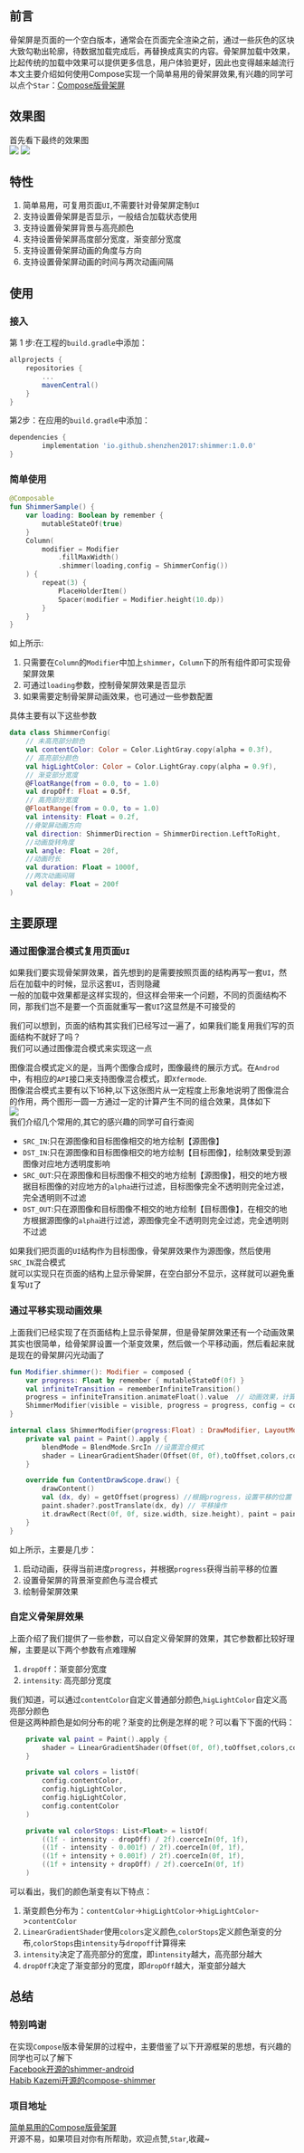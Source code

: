 ## 前言
骨架屏是页面的一个空白版本，通常会在页面完全渲染之前，通过一些灰色的区块大致勾勒出轮廓，待数据加载完成后，再替换成真实的内容。骨架屏加载中效果，比起传统的加载中效果可以提供更多信息，用户体验更好，因此也变得越来越流行     
本文主要介绍如何使用Compose实现一个简单易用的骨架屏效果,有兴趣的同学可以点个`Star`：[Compose版骨架屏](https://github.com/shenzhen2017/ComposeShimmer)

## 效果图
首先看下最终的效果图    
![](https://raw.githubusercontents.com/shenzhen2017/resource/main/2021/september/p1.gif)
![](https://raw.githubusercontents.com/shenzhen2017/resource/main/2021/september/p2.gif)

## 特性
1. 简单易用，可复用页面`UI`,不需要针对骨架屏定制`UI`        
2. 支持设置骨架屏是否显示，一般结合加载状态使用      
3. 支持设置骨架屏背景与高亮颜色    
4. 支持设置骨架屏高度部分宽度，渐变部分宽度       
5. 支持设置骨架屏动画的角度与方向
6. 支持设置骨架屏动画的时间与两次动画间隔

## 使用
### 接入
第 1 步:在工程的`build.gradle`中添加：    
```groovy
allprojects {
	repositories {
		...
		mavenCentral()
	}
}
```

第2步：在应用的`build.gradle`中添加：      
```groovy
dependencies {
        implementation 'io.github.shenzhen2017:shimmer:1.0.0'
}
```

### 简单使用
```kotlin
@Composable
fun ShimmerSample() {
    var loading: Boolean by remember {
        mutableStateOf(true)
    }
    Column(
        modifier = Modifier
            .fillMaxWidth()
            .shimmer(loading,config = ShimmerConfig())
    ) {
        repeat(3) {
            PlaceHolderItem()
            Spacer(modifier = Modifier.height(10.dp))
        }
    }
}
```
如上所示:    
1. 只需要在`Column`的`Modifier`中加上`shimmer`，`Column`下的所有组件即可实现骨架屏效果    
2. 可通过`loading`参数，控制骨架屏效果是否显示    
3. 如果需要定制骨架屏动画效果，也可通过一些参数配置         

具体主要有以下这些参数     
```kotlin
data class ShimmerConfig(
    // 未高亮部分颜色
    val contentColor: Color = Color.LightGray.copy(alpha = 0.3f),
    // 高亮部分颜色
    val higLightColor: Color = Color.LightGray.copy(alpha = 0.9f),
    // 渐变部分宽度
    @FloatRange(from = 0.0, to = 1.0)
    val dropOff: Float = 0.5f,
    // 高亮部分宽度
    @FloatRange(from = 0.0, to = 1.0)
    val intensity: Float = 0.2f,
    //骨架屏动画方向
    val direction: ShimmerDirection = ShimmerDirection.LeftToRight,
    //动画旋转角度
    val angle: Float = 20f,
    //动画时长
    val duration: Float = 1000f,
    //两次动画间隔
    val delay: Float = 200f
)
```

## 主要原理
### 通过图像混合模式复用页面`UI`
如果我们要实现骨架屏效果，首先想到的是需要按照页面的结构再写一套`UI`，然后在加载中的时候，显示这套`UI`，否则隐藏            
一般的加载中效果都是这样实现的，但这样会带来一个问题，不同的页面结构不同，那我们岂不是要一个页面就重写一套`UI`?这显然是不可接受的     

我们可以想到，页面的结构其实我们已经写过一遍了，如果我们能复用我们写的页面结构不就好了吗？         
我们可以通过图像混合模式来实现这一点      

图像混合模式定义的是，当两个图像合成时，图像最终的展示方式。在`Androd`中，有相应的`API`接口来支持图像混合模式，即`Xfermode`.      
图像混合模式主要有以下16种,以下这张图片从一定程度上形象地说明了图像混合的作用，两个图形一圆一方通过一定的计算产生不同的组合效果，具体如下     
![](https://p1-jj.byteimg.com/tos-cn-i-t2oaga2asx/gold-user-assets/2019/10/24/16dfbb120666a993~tplv-t2oaga2asx-watermark.awebp)       
我们介绍几个常用的,其它的感兴趣的同学可自行查阅         
- `SRC_IN`:只在源图像和目标图像相交的地方绘制【源图像】
- `DST_IN`:只在源图像和目标图像相交的地方绘制【目标图像】，绘制效果受到源图像对应地方透明度影响
- `SRC_OUT`:只在源图像和目标图像不相交的地方绘制【源图像】，相交的地方根据目标图像的对应地方的`alpha`进行过滤，目标图像完全不透明则完全过滤，完全透明则不过滤
- `DST_OUT`:只在源图像和目标图像不相交的地方绘制【目标图像】，在相交的地方根据源图像的`alpha`进行过滤，源图像完全不透明则完全过滤，完全透明则不过滤

如果我们把页面的`UI`结构作为目标图像，骨架屏效果作为源图像，然后使用`SRC_IN`混合模式     
就可以实现只在页面的结构上显示骨架屏，在空白部分不显示，这样就可以避免重复写`UI`了     

### 通过平移实现动画效果
上面我们已经实现了在页面结构上显示骨架屏，但是骨架屏效果还有一个动画效果     
其实也很简单，给骨架屏设置一个渐变效果，然后做一个平移动画，然后看起来就是现在的骨架屏闪光动画了   
```kotlin
fun Modifier.shimmer(): Modifier = composed {
    var progress: Float by remember { mutableStateOf(0f) }
    val infiniteTransition = rememberInfiniteTransition()
    progress = infiniteTransition.animateFloat().value  // 动画效果，计算百分比
    ShimmerModifier(visible = visible, progress = progress, config = config)
}

internal class ShimmerModifier(progress:Float) : DrawModifier, LayoutModifier {
    private val paint = Paint().apply {
        blendMode = BlendMode.SrcIn //设置混合模式
        shader = LinearGradientShader(Offset(0f, 0f),toOffset,colors,colorStops)//设置渐变色
    }

    override fun ContentDrawScope.draw() {
        drawContent()
        val (dx, dy) = getOffset(progress) //根据progress，设置平移的位置
        paint.shader?.postTranslate(dx, dy) // 平移操作
        it.drawRect(Rect(0f, 0f, size.width, size.height), paint = paint)//绘制骨架屏效果
    }
}
```
如上所示，主要是几步：   
1. 启动动画，获得当前进度`progress`，并根据`progress`获得当前平移的位置    
2. 设置骨架屏的背景渐变颜色与混合模式    
3. 绘制骨架屏效果    

### 自定义骨架屏效果
上面介绍了我们提供了一些参数，可以自定义骨架屏的效果，其它参数都比较好理解，主要是以下两个参数有点难理解         
1. `dropOff`：渐变部分宽度     
2. `intensity`: 高亮部分宽度    

我们知道，可以通过`contentColor`自定义普通部分颜色,`higLightColor`自定义高亮部分颜色      
但是这两种颜色是如何分布的呢？渐变的比例是怎样的呢？可以看下下面的代码：   
```kotlin
    private val paint = Paint().apply {
        shader = LinearGradientShader(Offset(0f, 0f),toOffset,colors,colorStops)//设置渐变色
    }

    private val colors = listOf(
        config.contentColor,
        config.higLightColor,
        config.higLightColor,
        config.contentColor
    )

    private val colorStops: List<Float> = listOf(
        ((1f - intensity - dropOff) / 2f).coerceIn(0f, 1f),
        ((1f - intensity - 0.001f) / 2f).coerceIn(0f, 1f),
        ((1f + intensity + 0.001f) / 2f).coerceIn(0f, 1f),
        ((1f + intensity + dropOff) / 2f).coerceIn(0f, 1f)
    )
```
可以看出，我们的颜色渐变有以下特点：   
1. 渐变颜色分布为：`contentColor`->`higLightColor`->`higLightColor`->`contentColor`     
2. `LinearGradientShader`使用`colors`定义颜色,`colorStops`定义颜色渐变的分布,`colorStops`由`intensity`与`dropoff`计算得来              
3. `intensity`决定了高亮部分的宽度，即`intensity`越大，高亮部分越大      
4. `dropOff`决定了渐变部分的宽度，即`dropOff`越大，渐变部分越大          

## 总结
### 特别鸣谢
在实现`Compose`版本骨架屏的过程中，主要借鉴了以下开源框架的思想，有兴趣的同学也可以了解下             
[Facebook开源的shimmer-android](https://github.com/facebook/shimmer-android)             
[Habib Kazemi开源的compose-shimmer](https://github.com/kazemihabib/compose-shimmer)       

### 项目地址
[简单易用的Compose版骨架屏](https://github.com/shenzhen2017/ComposeShimmer)         
开源不易，如果项目对你有所帮助，欢迎点赞,`Star`,收藏~


